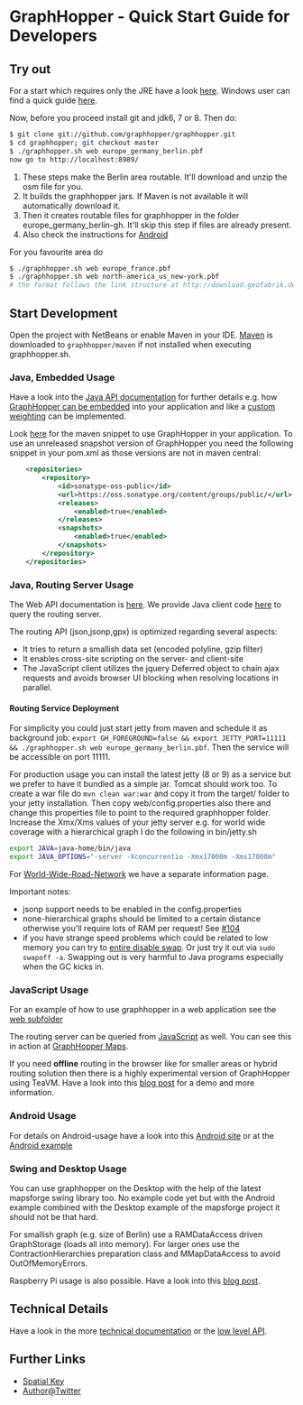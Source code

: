 # GraphHopper - Quick Start Guide for Developers

## Try out

For a start which requires only the JRE have a look [here](../web/quickstart.md). 
Windows user can find a quick guide [here](./windows-setup.md). 

Now, before you proceed install git and jdk6, 7 or 8. Then do:

```bash
$ git clone git://github.com/graphhopper/graphhopper.git
$ cd graphhopper; git checkout master
$ ./graphhopper.sh web europe_germany_berlin.pbf
now go to http://localhost:8989/
```

  1. These steps make the Berlin area routable. It'll download and unzip the osm file for you.
  2. It builds the graphhopper jars. If Maven is not available it will automatically download it.
  3. Then it creates routable files for graphhopper in the folder europe_germany_berlin-gh. It'll skip this step if files are already present.
  4. Also check the instructions for [Android](../android/index.md)

For you favourite area do

```bash
$ ./graphhopper.sh web europe_france.pbf
$ ./graphhopper.sh web north-america_us_new-york.pbf
# the format follows the link structure at http://download.geofabrik.de
```

## Start Development

Open the project with NetBeans or enable Maven in your IDE. 
[Maven](http://maven.apache.org/download.cgi) is downloaded to ```graphhopper/maven``` if not 
installed when executing graphhopper.sh.

### Java, Embedded Usage

Have a look into the [Java API documentation](./) for further details e.g. how [GraphHopper can
be embedded](./routing.md) into your application and like a [custom weighting](./weighting.md) 
can be implemented.

Look [here](http://graphhopper.com/#community) for the maven snippet to use GraphHopper in your
application. To use an unreleased snapshot version of GraphHopper you need the following snippet in your pom.xml
as those versions are not in maven central:

```xml
    <repositories>
        <repository>
            <id>sonatype-oss-public</id>
            <url>https://oss.sonatype.org/content/groups/public/</url>
            <releases>
                <enabled>true</enabled>
            </releases>
            <snapshots>
                <enabled>true</enabled>
            </snapshots>
        </repository>
    </repositories>
```

### Java, Routing Server Usage

The Web API documentation is [here](../web). 
We provide Java client code [here](https://github.com/graphhopper/graphhopper/blob/d70b63660ac5200b03c38ba3406b8f93976628a6/web/src/main/java/com/graphhopper/http/GraphHopperWeb.java#L43)
to query the routing server.

The routing API (json,jsonp,gpx) is optimized regarding several aspects:
 * It tries to return a smallish data set (encoded polyline, gzip filter)
 * It enables cross-site scripting on the server- and client-site
 * The JavaScript client utilizes the jquery Deferred object to chain ajax requests and avoids browser UI blocking when resolving locations in parallel.

#### Routing Service Deployment

For simplicity you could just start jetty from maven and schedule it as background job: 
`export GH_FOREGROUND=false && export JETTY_PORT=11111 && ./graphhopper.sh web europe_germany_berlin.pbf`. 
Then the service will be accessible on port 11111.

For production usage you can install the latest jetty (8 or 9) as a service but we prefer to have it bundled as a 
simple jar. Tomcat should work too. To create a war file do `mvn clean war:war` and copy it from the target/ 
folder to your jetty installation. Then copy web/config.properties also there and change this properties 
file to point to the required graphhopper folder. Increase the Xmx/Xms values of your jetty server e.g. 
for world wide coverage with a hierarchical graph I do the following in bin/jetty.sh
```bash
export JAVA=java-home/bin/java
export JAVA_OPTIONS="-server -Xconcurrentio -Xmx17000m -Xms17000m"
```

For [World-Wide-Road-Network](./world-wide.md) we have a separate information page.

Important notes:
 * jsonp support needs to be enabled in the config.properties
 * none-hierarchical graphs should be limited to a certain distance otherwise you'll require lots of RAM per request! See [#104](https://github.com/graphhopper/graphhopper/issues/104)
 * if you have strange speed problems which could be related to low memory you can try to [entire disable swap](http://askubuntu.com/questions/103915/how-do-i-configure-swappiness). Or just try it out via `sudo swapoff -a`. Swapping out is very harmful to Java programs especially when the GC kicks in.

### JavaScript Usage

For an example of how to use graphhopper in a web application see the 
[web subfolder](https://github.com/graphhopper/graphhopper/tree/master/web)

The routing server can be queried from [JavaScript](https://github.com/graphhopper/graphhopper/blob/d70b63660ac5200b03c38ba3406b8f93976628a6/web/src/main/webapp/js/ghrequest.js)
as well. You can see this in action at [GraphHopper Maps](https://graphhopper.com/maps/).

If you need **offline** routing in the browser like for smaller areas or hybrid routing solution
then there is a highly experimental version of GraphHopper using TeaVM. 
Have a look into this [blog post](http://karussell.wordpress.com/2014/05/04/graphhopper-in-the-browser-teavm-makes-offline-routing-via-openstreetmap-possible-in-javascript/) 
for a demo and more information.

### Android Usage
 
For details on Android-usage have a look into this [Android site](../android/index.md) or at the
[Android example](https://github.com/graphhopper/graphhopper/tree/master/android)

### Swing and Desktop Usage

You can use graphhopper on the Desktop with the help of the latest mapsforge swing library too. No example code
yet but with the Android example combined with the Desktop example of the mapsforge project it should not be
that hard.

For smallish graph (e.g. size of Berlin) use a RAMDataAccess driven GraphStorage (loads all into memory).
For larger ones use the ContractionHierarchies preparation class and MMapDataAccess to avoid OutOfMemoryErrors. 

Raspberry Pi usage is also possible. Have a look into this [blog post](https://karussell.wordpress.com/2014/01/09/road-routing-on-raspberry-pi-with-graphhopper/).

## Technical Details

Have a look in the more [technical documentation](./technical.md) or the [low level API](./low-level-api.md).

Further Links
---------------
 * [Spatial Key](http://karussell.wordpress.com/2012/05/23/spatial-keys-memory-efficient-geohashes/)
 * [Author@Twitter](https://twitter.com/timetabling)